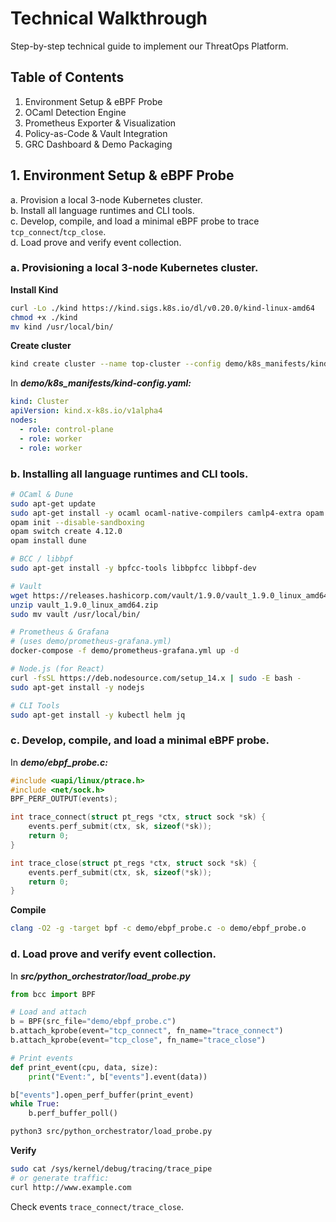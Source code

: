 # Technical Walkthrough

Step-by-step technical guide to implement our ThreatOps Platform.

## Table of Contents

1. Environment Setup & eBPF Probe
2. OCaml Detection Engine  
3. Prometheus Exporter & Visualization  
4. Policy-as-Code & Vault Integration  
5. GRC Dashboard & Demo Packaging


## 1. Environment Setup & eBPF Probe

a. Provision a local 3-node Kubernetes cluster.  
b. Install all language runtimes and CLI tools.  
c. Develop, compile, and load a minimal eBPF probe to trace `tcp_connect`/`tcp_close`.  
d. Load prove and verify event collection.

### a. Provisioning a local 3-node Kubernetes cluster.

**Install Kind**  
```bash
curl -Lo ./kind https://kind.sigs.k8s.io/dl/v0.20.0/kind-linux-amd64
chmod +x ./kind
mv kind /usr/local/bin/
```
**Create cluster**
```bash
kind create cluster --name top-cluster --config demo/k8s_manifests/kind-config.yaml
```
In ***demo/k8s_manifests/kind-config.yaml:***
```yaml
kind: Cluster
apiVersion: kind.x-k8s.io/v1alpha4
nodes:
  - role: control-plane
  - role: worker
  - role: worker
```


### b. Installing all language runtimes and CLI tools.  
```bash
# OCaml & Dune
sudo apt-get update
sudo apt-get install -y ocaml ocaml-native-compilers camlp4-extra opam
opam init --disable-sandboxing
opam switch create 4.12.0
opam install dune

# BCC / libbpf
sudo apt-get install -y bpfcc-tools libbpfcc libbpf-dev

# Vault
wget https://releases.hashicorp.com/vault/1.9.0/vault_1.9.0_linux_amd64.zip
unzip vault_1.9.0_linux_amd64.zip
sudo mv vault /usr/local/bin/

# Prometheus & Grafana
# (uses demo/prometheus-grafana.yml)
docker-compose -f demo/prometheus-grafana.yml up -d

# Node.js (for React)
curl -fsSL https://deb.nodesource.com/setup_14.x | sudo -E bash -
sudo apt-get install -y nodejs

# CLI Tools
sudo apt-get install -y kubectl helm jq
```

### c. Develop, compile, and load a minimal eBPF probe.
In ***demo/ebpf_probe.c:***
```c
#include <uapi/linux/ptrace.h>
#include <net/sock.h>
BPF_PERF_OUTPUT(events);

int trace_connect(struct pt_regs *ctx, struct sock *sk) {
    events.perf_submit(ctx, sk, sizeof(*sk));
    return 0;
}

int trace_close(struct pt_regs *ctx, struct sock *sk) {
    events.perf_submit(ctx, sk, sizeof(*sk));
    return 0;
}
```
**Compile**
```bash
clang -O2 -g -target bpf -c demo/ebpf_probe.c -o demo/ebpf_probe.o
```

### d. Load prove and verify event collection.
In ***src/python_orchestrator/load_probe.py***
```python
from bcc import BPF

# Load and attach
b = BPF(src_file="demo/ebpf_probe.c")
b.attach_kprobe(event="tcp_connect", fn_name="trace_connect")
b.attach_kprobe(event="tcp_close", fn_name="trace_close")

# Print events
def print_event(cpu, data, size):
    print("Event:", b["events"].event(data))

b["events"].open_perf_buffer(print_event)
while True:
    b.perf_buffer_poll()
```
```bash
python3 src/python_orchestrator/load_probe.py
```

**Verify**
```bash
sudo cat /sys/kernel/debug/tracing/trace_pipe
# or generate traffic:
curl http://www.example.com
```
Check events ```trace_connect/trace_close```.
